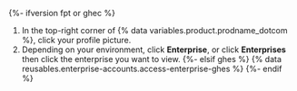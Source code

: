 {%- ifversion fpt or ghec %}
1. In the top-right corner of {% data variables.product.prodname_dotcom %}, click your profile picture.
1. Depending on your environment, click **Enterprise**, or click **Enterprises** then click the enterprise you want to view.
{%- elsif ghes %}
{% data reusables.enterprise-accounts.access-enterprise-ghes %}
{%- endif %}

